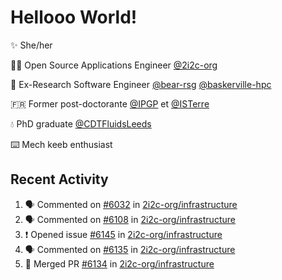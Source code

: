 # Hellooo World!

✨ She/her

👩‍💻 Open Source Applications Engineer [@2i2c-org](https://2i2c.org/)

🐻 Ex-Research Software Engineer [@bear-rsg](https://github.com/bear-rsg) [@baskerville-hpc](https://github.com/baskerville-hpc) 

🇫🇷 Former post-doctorante [@IPGP](https://github.com/IPGP) et [@ISTerre](https://www.isterre.fr/) 

💧 PhD graduate [@CDTFluidsLeeds](https://fluid-dynamics.leeds.ac.uk/) 

⌨️ Mech keeb enthusiast 

## Recent Activity 

<!--START_SECTION:activity-->
1. 🗣 Commented on [#6032](https://github.com/2i2c-org/infrastructure/pull/6032#issuecomment-2922408890) in [2i2c-org/infrastructure](https://github.com/2i2c-org/infrastructure)
2. 🗣 Commented on [#6108](https://github.com/2i2c-org/infrastructure/pull/6108#issuecomment-2921760813) in [2i2c-org/infrastructure](https://github.com/2i2c-org/infrastructure)
3. ❗ Opened issue [#6145](https://github.com/2i2c-org/infrastructure/issues/6145) in [2i2c-org/infrastructure](https://github.com/2i2c-org/infrastructure)
4. 🗣 Commented on [#6135](https://github.com/2i2c-org/infrastructure/pull/6135#issuecomment-2916663157) in [2i2c-org/infrastructure](https://github.com/2i2c-org/infrastructure)
5. 🎉 Merged PR [#6134](https://github.com/2i2c-org/infrastructure/pull/6134) in [2i2c-org/infrastructure](https://github.com/2i2c-org/infrastructure)
<!--END_SECTION:activity-->
